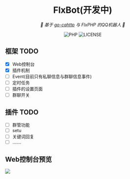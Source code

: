<div align="center">

# FlxBot(开发中)

 _🤖 基于 [go-cqhttp](https://github.com/Mrs4s/go-cqhttp) 与 FlxPHP 的QQ机器人 🤖_
  
 ![PHP](https://img.shields.io/badge/PHP-%207.4-green?style=flat-square&logo=php)
 ![LICENSE](https://img.shields.io/badge/LICENSE-MIT-orange?style=flat-square)

</div>

## 框架 TODO
- [x] Web控制台
- [x] 插件机制
- [ ] Event(目前只有私聊信息与群聊信息事件)
- [ ] 定时任务
- [ ] 插件的设置页面
- [ ] 群聊开关

## 插件 TODO
- [ ] 群管功能
- [ ] setu
- [ ] 关键词回复
- [ ] .......

## Web控制台预览
 ![](https://files.catbox.moe/zqx0w0.png)

